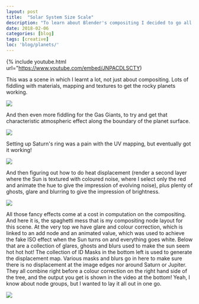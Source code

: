 ```yaml
---
layout: post
title:  "Solar System Size Scale"
description: "To learn about Blender's compositing I decided to go all dramatic in an very astronomical way."
date: 2018-02-06
categories: [blog]
tags: [creative]
loc: 'blog/planets/'
---
```


{% include youtube.html url="https://www.youtube.com/embed/JNPACDLSCTY)

This was a scene in which I learnt a lot, not just about compositing. Lots of fiddling with materials, mapping
and textures to get the rocky planets working.

![](render2.jpg)

And then even more fiddling for the Gas Giants, to try and get that characteristic atmospheric effect
along the boundary of the planet surface. 

![](render3.jpg)

Setting up Saturn's ring was a pain with the UV mapping, but eventually got it working!

![](render4.jpg)

And then figuring out how to do heat displacement (render a second layer where the Sun is textured
with coloured noise, where I select only the red and animate the hue to give the impression of evolving noise), 
plus plenty of ghosts, glare and blurring to give the impression of brightness.

![](cover.jpg)

All those fancy effects come at a cost in computation on the compositing. And here it is, the spaghetti mess
that is my compositing node layout for this scene. At the very top we have glare and colour correction, which
is linked to an add node and an animated value, which was used to achieve the fake ISO effect when the Sun turns
on and everything goes white. Below that are a collection of glares, ghosts and blurs used to make the sun seem hot hot hot!
The collection of ID Masks in the bottom left is used to generate the displacement map. Various masks and blurs go in
here to make sure there is no displacement at the image edges nor around Saturn or Jupiter. They all
combine right before a colour correction on the right hand side of the tree, and the output you get is shown in the video 
at the bottom! Yeah, I know about node groups, but I wanted to lay it all out in one go.

![](compositor.jpg?class="img-large")



